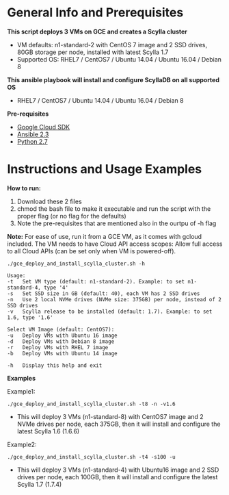 General Info and Prerequisites
==============================

**This script deploys 3 VMs on GCE and creates a Scylla cluster**
- VM defaults: n1-standard-2 with CentOS 7 image and 2 SSD drives, 80GB storage per node, installed with latest Scylla 1.7
- Supported OS: RHEL7 / CentOS7 / Ubuntu 14.04 / Ubuntu 16.04 / Debian 8

**This ansible playbook will install and configure ScyllaDB on all supported OS**
- RHEL7 / CentOS7 / Ubuntu 14.04 / Ubuntu 16.04 / Debian 8

**Pre-requisites**
- [Google Cloud SDK](https://cloud.google.com/sdk/download)
- [Ansible 2.3](http://docs.ansible.com/ansible/intro_installation.html)
- [Python 2.7](https://www.python.org/download/releases/2.7/)



Instructions and Usage Examples
===============================

**How to run:**
1. Download these 2 files
2. chmod the bash file to make it executable and run the script with the proper flag (or no flag for the defaults)
3. Note the pre-requisites that are mentioned also in the ourtpu of -h flag

**Note:** For ease of use, run it from a GCE VM, as it comes with gcloud included. The VM needs to have
Cloud API access scopes: Allow full access to all Cloud APIs (can be set only when VM is powered-off).


```
./gce_deploy_and_install_scylla_cluster.sh -h

Usage:
-t   Set VM type (default: n1-standard-2). Example: to set n1-standard-4, type '4'
-s   Set SSD size in GB (default: 40), each VM has 2 SSD drives
-n   Use 2 local NVMe drives (NVMe size: 375GB) per node, instead of 2 SSD drives
-v   Scylla release to be installed (default: 1.7). Example: to set 1.6, type '1.6'

Select VM Image (default: CentOS7):
-u   Deploy VMs with Ubuntu 16 image
-d   Deploy VMs with Debian 8 image
-r   Deploy VMs with RHEL 7 image
-b   Deploy VMs with Ubuntu 14 image

-h   Display this help and exit
```

**Examples**

Example1:
```
./gce_deploy_and_install_scylla_cluster.sh -t8 -n -v1.6
```
- This will deploy 3 VMs (n1-standard-8) with CentOS7 image and 2 NVMe drives per node, each 375GB, then it will install and configure the latest Scylla 1.6 (1.6.6)

Example2:
```
./gce_deploy_and_install_scylla_cluster.sh -t4 -s100 -u
```
- This will deploy 3 VMs (n1-standard-4) with Ubuntu16 image and 2 SSD drives per node, each 100GB, then it will install and configure the latest Scylla 1.7 (1.7.4)


